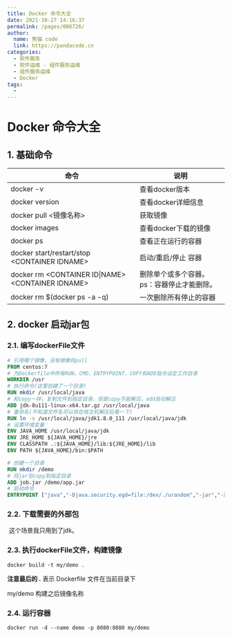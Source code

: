 ```yaml
---
title: Docker 命令大全
date: 2021-10-27 14:16:37
permalink: /pages/086726/
author: 
  name: 熊猫 code
  link: https://pandacode.cn
categories: 
  - 软件服务
  - 软件运维 - 组件服务运维
  - 组件服务运维
  - Docker
tags: 
  - 
---
```


# Docker 命令大全

## 1. 基础命令

| 命令                                                  | 说明                                       |
| ----------------------------------------------------- | ------------------------------------------ |
| docker -v                                             | 查看docker版本                             |
| docker version                                        | 查看docker详细信息                         |
| docker pull \<镜像名称>                               | 获取镜像                                   |
| docker images                                         | 查看docker下载的镜像                       |
| docker ps                                             | 查看正在运行的容器                         |
| docker start/restart/stop  \<CONTAINER IDNAME\>       | 启动/重启/停止 容器                        |
| docker rm \<CONTAINER ID\|NAME\> \<CONTAINER IDNAME\> | 删除单个或多个容器。ps：容器停止才能删除。 |
| docker rm $(docker ps -a -q)                          | 一次删除所有停止的容器                     |

## 2. docker 启动jar包

### 2.1. 编写dockerFile文件

```dockerfile
# 引用哪个镜像，没有镜像则pull
FROM centos:7
# 为Dockerfile中所有RUN、CMD、ENTRYPOINT、COPY和ADD指令设定工作目录
WORKDIR /usr
# 执行命令(这里创建了一个目录)
RUN mkdir /usr/local/java
# 和copy一样，复制文件到指定目录，但是copy不能解压，add自动解压
ADD jdk-8u111-linux-x64.tar.gz /usr/local/java
# 重命名(不知道文件名可以现在宿主机解压后看一下)
RUN ln -s /usr/local/java/jdk1.8.0_111 /usr/local/java/jdk 
# 设置环境变量 
ENV JAVA_HOME /usr/local/java/jdk 
ENV JRE_HOME ${JAVA_HOME}/jre 
ENV CLASSPATH .:${JAVA_HOME}/lib:${JRE_HOME}/lib 
ENV PATH ${JAVA_HOME}/bin:$PATH 

# 创建一个目录
RUN mkdir /demo
# 将jar包copy到指定目录
ADD job.jar /demo/app.jar
# 启动命令
ENTRYPOINT ["java","-Djava.security.egd=file:/dev/./urandom","-jar","-Xmx512m","-Xms512m","/demo/app.jar"]

```

### 2.2. 下载需要的外部包

​		这个场景我只用到了jdk。

### 2.3. 执行dockerFile文件，构建镜像

```shell
docker build -t my/demo .
```

**注意最后的 .**  表示 Dockerfile 文件在当前目录下

my/demo  构建之后镜像名称

### 2.4. 运行容器

```shell
docker run -d --name demo -p 8080:8080 my/demo
```



